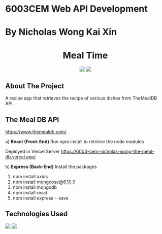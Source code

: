 # 6003CEM Web API Development
# By Nicholas Wong Kai Xin

<h1 align="center">Meal Time</h1>
<p align="center">
   <img src="https://forthebadge.com/images/badges/made-with-javascript.svg" />
   <img src="https://img.shields.io/badge/vercel-%23000000.svg?style=for-the-badge&logo=vercel&logoColor=white"/>
</p>

## About The Project

A recipe app that retrieves the recipe of various dishes from TheMealDB API.

## The Meal DB API
https://www.themealdb.com/

a) **React (Front-End)**
Run npm install to retrieve the node modules

Deployed in Vercel Server https://6003-cem-nicholas-wong-the-meal-db.vercel.app/ 


b) **Express (Back-End)**
Install the packages

1. npm install axios
2. npm install mongoose@6.10.0
3. npm install mongodb
4. npm install react
5. npm install express --save

## Technologies Used
<img src="https://img.shields.io/badge/MongoDB-%234ea94b.svg?style=for-the-badge&logo=mongodb&logoColor=white"/>
<img src="https://img.shields.io/badge/react-%2320232a.svg?style=for-the-badge&logo=react&logoColor=%2361DAFB"/>

